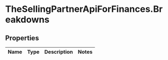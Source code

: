 # TheSellingPartnerApiForFinances.Breakdowns

## Properties
Name | Type | Description | Notes
------------ | ------------- | ------------- | -------------


